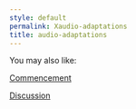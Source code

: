 ```yaml
---
style: default
permalink: Xaudio-adaptations
title: audio-adaptations
---
```

You may also like:

[Commencement](http://scp-wiki.net/wayward-commencement)

[Discussion](http://scp-wiki.net/discussion)
